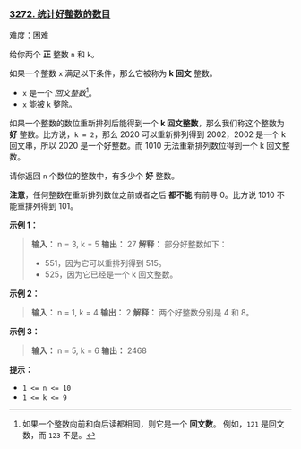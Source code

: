 ### [3272\. 统计好整数的数目](https://leetcode.cn/problems/find-the-count-of-good-integers/)

难度：困难

给你两个 **正** 整数 `n` 和 `k`。

如果一个整数 `x` 满足以下条件，那么它被称为 **k** **回文** 整数。

- `x` 是一个 _回文整数_[^1]。
- `x` 能被 `k` 整除。

如果一个整数的数位重新排列后能得到一个 **k 回文整数**，那么我们称这个整数为 **好** 整数。比方说，`k = 2`，那么 2020 可以重新排列得到 2002，2002 是一个 k 回文串，所以 2020 是一个好整数。而 1010 无法重新排列数位得到一个 k 回文整数。

请你返回 `n` 个数位的整数中，有多少个 **好** 整数。

**注意**，任何整数在重新排列数位之前或者之后 **都不能** 有前导 0。比方说 1010 不能重排列得到 101。

**示例 1：**

> **输入：** n = 3, k = 5
> **输出：** 27
> **解释：**
> 部分好整数如下：
>
> - 551，因为它可以重排列得到 515。
> - 525，因为它已经是一个 k 回文整数。

**示例 2：**

> **输入：** n = 1, k = 4
> **输出：** 2
> **解释：**
> 两个好整数分别是 4 和 8。

**示例 3：**

> **输入：** n = 5, k = 6
> **输出：** 2468

**提示：**

- `1 <= n <= 10`
- `1 <= k <= 9`

[^1]: 如果一个整数向前和向后读都相同，则它是一个 **回文数**。 例如，`121` 是回文数，而 `123` 不是。
